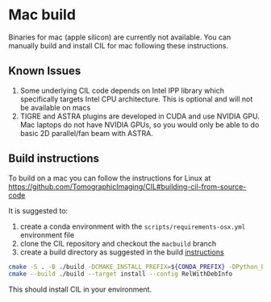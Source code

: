 # Mac build

Binaries for mac (apple silicon) are currently not available. You can manually build and install CIL for mac following these instructions. 

## Known Issues

1. Some underlying CIL code depends on Intel IPP library which specifically targets Intel CPU architecture. This is optional and will not be available on macs
2. TIGRE and ASTRA plugins are developed in CUDA and use NVIDIA GPU. Mac laptops do not have NVIDIA GPUs, so you would only be able to do basic 2D parallel/fan beam with ASTRA.

## Build instructions

To build on a mac you can follow the instructions for Linux at 
https://github.com/TomographicImaging/CIL#building-cil-from-source-code

It is suggested to:
1. create a conda environment with the `scripts/requirements-osx.yml` environment file
2. clone the CIL repository and checkout the `macbuild` branch
3. create a build directory as suggested in the build [instructions](https://github.com/TomographicImaging/CIL#building-cil-from-source-code)


```sh
cmake -S . -B ./build -DCMAKE_INSTALL_PREFIX=${CONDA_PREFIX} -DPython_EXECUTABLE=${CONDA_PREFIX}/bin/python
cmake --build ./build --target install --config RelWithDebInfo
```

This should install CIL in your environment.